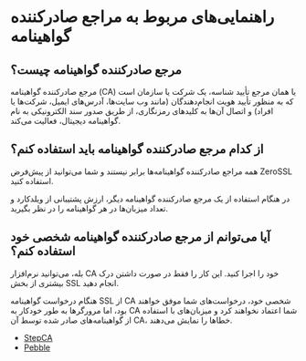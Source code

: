 # راهنمایی‌های مربوط به مراجع صادرکننده گواهینامه

## مرجع صادرکننده گواهینامه چیست؟

مرجع صادرکننده گواهینامه (CA) یا همان مرجع تأیید شناسه، یک شرکت یا سازمان است که
به منظور تأیید هویت انجام‌دهندگان (مانند وب سایت‌ها، آدرس‌های ایمیل، شرکت‌ها یا
افراد) و اتصال آن‌ها به کلیدهای رمزنگاری، از طریق صدور سند الکترونیکی به نام
گواهینامه دیجیتال، فعالیت می‌کند.

## از کدام مرجع صادرکننده گواهینامه باید استفاده کنم؟

همه مراجع صادرکننده گواهینامه‌ها برابر نیستند و شما می‌توانید از پیش‌فرض ZeroSSL
استفاده کنید.

در هنگام استفاده از یک مرجع صادرکننده گواهینامه دیگر، ارزش پشتیبانی از ویلدکارد
و تعداد میزبان‌ها در هر گواهینامه را در نظر بگیرید.

## آیا می‌توانم از مرجع صادرکننده گواهینامه شخصی خود استفاده کنم؟

بله، می‌توانید نرم‌افزار CA خود را اجرا کنید. این کار را فقط در صورت داشتن درک
بیشتری از بخش SSL انجام دهید.

هنگام درخواست گواهینامه SSL از CA شخصی خود، درخواست‌های شما موفق خواهند بود، اما
مرورگرها به طور خودکار به CA شما اعتماد نخواهند کرد و میزبان‌های با استفاده از
گواهینامه‌های صادر شده توسط آن CA، خطاها را نمایش می‌دهند.

- [StepCA](https://smallstep.com/docs/step-ca)
- [Pebble](https://github.com/letsencrypt/pebble)
